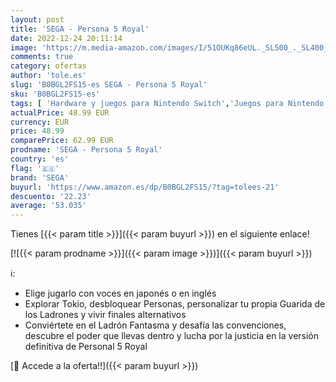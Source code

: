 ```yaml
---
layout: post
title: 'SEGA - Persona 5 Royal'
date: 2022-12-24 20:11:14
image: 'https://m.media-amazon.com/images/I/51OUKq86eUL._SL500_._SL400_.jpg'
comments: true
category: ofertas
author: 'tole.es'
slug: 'B0BGL2FS15-es SEGA - Persona 5 Royal'
sku: 'B0BGL2FS15-es'
tags: [ 'Hardware y juegos para Nintendo Switch','Juegos para Nintendo Switch','Videojuegos','sega','🇪🇸', ]
actualPrice: 48.99 EUR
currency: EUR
price: 48.99
comparePrice: 62.99 EUR
prodname: 'SEGA - Persona 5 Royal'
country: 'es'
flag: '🇪🇸'
brand: 'SEGA'
buyurl: 'https://www.amazon.es/dp/B0BGL2FS15/?tag=tolees-21'
descuento: '22.23'
average: '53.035'
---
```


Tienes [{{< param title >}}]({{< param buyurl >}}) en el siguiente enlace!

[![{{< param prodname >}}]({{< param image >}})]({{< param buyurl >}})

ℹ️:

- Elige jugarlo con voces en japonés o en inglés
- Explorar Tokio, desbloquear Personas, personalizar tu propia Guarida de los Ladrones y vivir finales alternativos
- Conviértete en el Ladrón Fantasma y desafía las convenciones, descubre el poder que llevas dentro y lucha por la justicia en la versión definitiva de Personal 5 Royal

[🛒 Accede a la oferta!!]({{< param buyurl >}})
